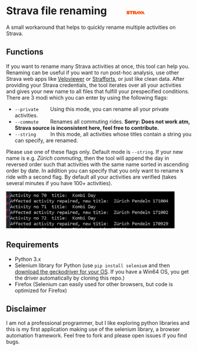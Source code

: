 # Strava file renaming &nbsp;&nbsp;&nbsp;&nbsp;&nbsp;&nbsp; <img src="public/strava.png" width="10%">

A small workaround that helps to quickly rename multiple activities on Strava.


## Functions
If you want to rename many Strava activities at once, this tool can help you. Renaming can be useful if you want to run post-hoc analysis, use other Strava web apps like [Veloviewer](http://veloviewer.com/) or [Strafforts](https://github.com/yizeng/strafforts), or just like clean data. 
After providing your Strava credentials, the tool iterates over all your activities and gives your new name to all files that fulfill your prespecified conditions. There are 3 modi which you can enter by using the following flags:
* `--private` &nbsp;&nbsp;&nbsp;&nbsp;&nbsp;&nbsp; Using this mode, you can rename all your private activities.
* `--commute` &nbsp;&nbsp;&nbsp;&nbsp;&nbsp;&nbsp; Renames all commuting rides. **Sorry: Does not work atm, Strava source is inconsistent here, feel free to contribute.** 
* `--string` &nbsp;&nbsp;&nbsp;&nbsp;&nbsp;&nbsp;&nbsp;&nbsp; In this mode, all activities whose titles contain a string you can specify, are renamed. 

Please use one of these flags only. Default mode is `--string`. If your new name is e.g. *Zürich commuting*, then the tool will append the day in reversed order such that activities with the same name sorted in ascending order by date.  In addition you can specify that you only want to rename `N` ride with a second flag. By default all your activities are verified (takes several minutes if you have 100+ activities). 

<img src="public/exp.png" style="height: 100px">

## Requirements

* Python 3.x
* Selenium library for Python (use `pip install selenium` and then [download the geckodriver for your OS](https://github.com/mozilla/geckodriver/releases). If you have a Win64 OS, you get the driver automatically by cloning this repo.)
* Firefox (Selenium can easily used for other browsers, but code is optimized for Firefox)




## Disclaimer
I am not a professional programmer, but I like exploring python libraries and this is my first application making use of the selenium library, a browser automation framework. Feel free to fork and please open issues if you find bugs.




